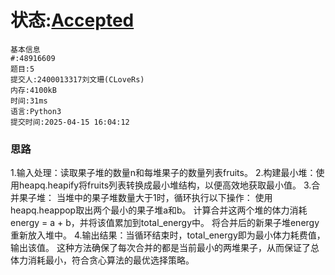 # 状态:[Accepted](http://xzmdsa.openjudge.cn/2025hw5/solution/48916609/)
```
基本信息
#:48916609
题目:5
提交人:2400013317刘文珊(CLoveRs)
内存:4100kB
时间:31ms
语言:Python3
提交时间:2025-04-15 16:04:12
```

### 思路
1.输入处理：读取果子堆的数量n和每堆果子的数量列表fruits。
2.构建最小堆：使用heapq.heapify将fruits列表转换成最小堆结构，以便高效地获取最小值。
3.合并果子堆：
当堆中的果子堆数量大于1时，循环执行以下操作：
使用heapq.heappop取出两个最小的果子堆a和b。
计算合并这两个堆的体力消耗energy = a + b，并将该值累加到total_energy中。
将合并后的新果子堆energy重新放入堆中。
4.输出结果：当循环结束时，total_energy即为最小体力耗费值，输出该值。
这种方法确保了每次合并的都是当前最小的两堆果子，从而保证了总体力消耗最小，符合贪心算法的最优选择策略。
